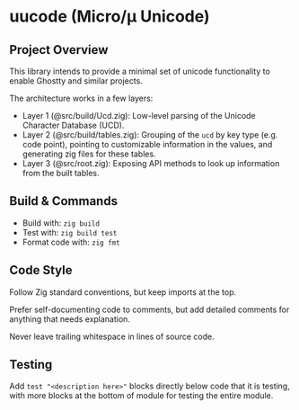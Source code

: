 # uucode (Micro/µ Unicode)

## Project Overview

This library intends to provide a minimal set of unicode functionality to enable Ghostty and similar projects.

The architecture works in a few layers:

* Layer 1 (@src/build/Ucd.zig): Low-level parsing of the Unicode Character Database (UCD).
* Layer 2 (@src/build/tables.zig): Grouping of the `ucd` by key type (e.g. code point), pointing to customizable information in the values, and generating zig files for these tables.
* Layer 3 (@src/root.zig): Exposing API methods to look up information from the built tables.

## Build & Commands

* Build with: `zig build`
* Test with: `zig build test`
* Format code with: `zig fmt`

## Code Style

Follow Zig standard conventions, but keep imports at the top.

Prefer self-documenting code to comments, but add detailed comments for anything that needs explanation.

Never leave trailing whitespace in lines of source code.

## Testing

Add `test "<description here>"` blocks directly below code that it is testing, with more blocks at the bottom of module for testing the entire module.
